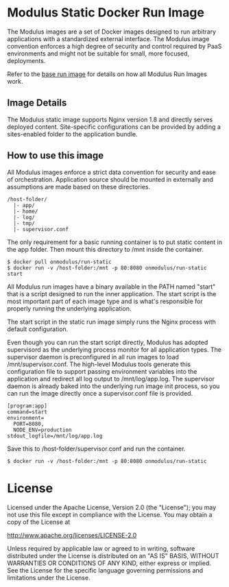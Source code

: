 # Modulus Static Docker Run Image
The Modulus images are a set of Docker images designed to run arbitrary applications with a standardized external interface. The Modulus image convention enforces a high degree of security and control required by PaaS environments and might not be suitable for small, more focused, deployments.

Refer to the [base run image](https://github.com/onmodulus/docker-run-base) for details on how all Modulus Run Images work.

## Image Details
The Modulus static image supports Nginx version 1.8 and directly serves deployed content. Site-specific configurations can be provided by adding a sites-enabled folder to the application bundle.

## How to use this image
All Modulus images enforce a strict data convention for security and ease of orchestration. Application source should be mounted in externally and assumptions are made based on these directories.

``` text
/host-folder/
  |- app/
  |- home/
  |- log/
  |- tmp/
  |- supervisor.conf
```

The only requirement for a basic running container is to put static content in the app folder. Then mount this directory to /mnt inside the container.

``` text
$ docker pull onmodulus/run-static
$ docker run -v /host-folder:/mnt -p 80:8080 onmodulus/run-static start
```

All Modulus run images have a binary available in the PATH named "start" that is a script designed to run the inner application. The start script is the most important part of each image type and is what's responsible for properly running the underlying application.

The start script in the static run image simply runs the Nginx process with default configuration.

Even though you can run the start script directly, Modulus has adopted supervisord as the underlying process monitor for all application types. The supervisor daemon is preconfigured in all run images to load /mnt/supervisor.conf. The high-level Modulus tools generate this configuration file to support passing environment variables into the application and redirect all log output to /mnt/log/app.log. The supervisor daemon is already baked into the underlying run image init process, so you can run the image directly once a supervisor.conf file is provided.

```text
[program:app]
command=start
environment=
  PORT=8080,
  NODE_ENV=production
stdout_logfile=/mnt/log/app.log
```

Save this to /host-folder/supervisor.conf and run the container.

``` text
$ docker run -v /host-folder:/mnt -p 80:8080 onmodulus/run-static
```

# License
Licensed under the Apache License, Version 2.0 (the "License"); you may not use this file except in compliance with the License. You may obtain a copy of the License at

http://www.apache.org/licenses/LICENSE-2.0

Unless required by applicable law or agreed to in writing, software distributed under the License is distributed on an "AS IS" BASIS, WITHOUT WARRANTIES OR CONDITIONS OF ANY KIND, either express or implied. See the License for the specific language governing permissions and limitations under the License.
